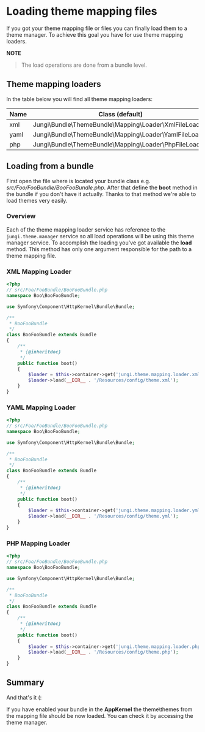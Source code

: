 Loading theme mapping files
===========================

If you got your theme mapping file or files you can finally load them to a theme manager. To achieve this goal you have
for use theme mapping loaders.

**NOTE**

> The load operations are done from a bundle level.

Theme mapping loaders
---------------------

In the table below you will find all theme mapping loaders:

Name | Class (default) | Service
---- | --------------- | -------
xml | Jungi\Bundle\ThemeBundle\Mapping\Loader\XmlFileLoader | jungi.theme.mapping.loader.xml
yaml | Jungi\Bundle\ThemeBundle\Mapping\Loader\YamlFileLoader | jungi.theme.mapping.loader.yml
php | Jungi\Bundle\ThemeBundle\Mapping\Loader\PhpFileLoader | jungi.theme.mapping.loader.php

Loading from a bundle
---------------------

First open the file where is located your bundle class e.g. *src/Foo/FooBundle/BooFooBundle.php*. After that define
the **boot** method in the bundle if you don't have it actually. Thanks to that method we're able to load themes very
easily.

### Overview

Each of the theme mapping loader service has reference to the `jungi.theme.manager` service so all load operations will
be using this theme manager service. To accomplish the loading you've got available the **load** method. This method
has only one argument responsible for the path to a theme mapping file.

### XML Mapping Loader

```php
<?php
// src/Foo/FooBundle/BooFooBundle.php
namespace Boo\BooFooBundle;

use Symfony\Component\HttpKernel\Bundle\Bundle;

/**
 * BooFooBundle
 */
class BooFooBundle extends Bundle
{
	/**
	 * {@inheritdoc}
	 */
	public function boot()
	{
	    $loader = $this->container->get('jungi.theme.mapping.loader.xml');
	    $loader->load(__DIR__ . '/Resources/config/theme.xml');
	}
}
```

### YAML Mapping Loader

```php
<?php
// src/Foo/FooBundle/BooFooBundle.php
namespace Boo\BooFooBundle;

use Symfony\Component\HttpKernel\Bundle\Bundle;

/**
 * BooFooBundle
 */
class BooFooBundle extends Bundle
{
	/**
	 * {@inheritdoc}
	 */
	public function boot()
	{
	    $loader = $this->container->get('jungi.theme.mapping.loader.yml');
	    $loader->load(__DIR__ . '/Resources/config/theme.yml');
	}
}
```

### PHP Mapping Loader

```php
<?php
// src/Foo/FooBundle/BooFooBundle.php
namespace Boo\BooFooBundle;

use Symfony\Component\HttpKernel\Bundle\Bundle;

/**
 * BooFooBundle
 */
class BooFooBundle extends Bundle
{
	/**
	 * {@inheritdoc}
	 */
	public function boot()
	{
	    $loader = $this->container->get('jungi.theme.mapping.loader.php');
	    $loader->load(__DIR__ . '/Resources/config/theme.php');
	}
}
```

Summary
-------

And that's it (:

If you have enabled your bundle in the **AppKernel** the theme\themes from the mapping file should be now loaded. You can
check it by accessing the theme manager.